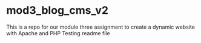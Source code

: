 # mod3_blog_cms_v2
This is a repo for our module three assignment to create a dynamic website with Apache and PHP
Testing readme file

